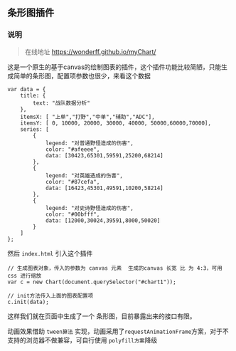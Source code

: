 ## 条形图插件

### 说明

> 在线地址 <https://wonderff.github.io/myChart/>

这是一个原生的基于canvas的绘制图表的插件，这个插件功能比较简陋，只能生成简单的条形图，配置项参数也很少，来看这个数据

	var data = {
		title: {
			text: "战队数据分析"
		},
		itemsX: [ "上单","打野","中单","辅助","ADC"],
		itemsY: [ 0, 10000, 20000, 30000, 40000, 50000,60000,70000],
		series: [
			{
				legend: "对普通野怪造成的伤害",
				color: "#afeeee",
				data: [30423,65301,59591,25200,68214]
			},
			{
				legend: "对英雄造成的伤害",
				color: "#87cefa",
				data: [16423,45301,49591,10200,58214]
			},
			{
				legend: "对史诗野怪造成的伤害",
				color: "#00bfff",
				data: [12000,30024,39591,8000,50020]
			}
		]
	};
		
然后 `index.html` 引入这个插件
	
	// 生成图表对象，传入的参数为 canvas 元素  生成的canvas 长宽 比 为 4:3，可用 css 进行缩放
	var c = new Chart(document.querySelector("#chart1"));
	
	// init方法传入上面的图表配置项
	c.init(data);
	
这样我们就在页面中生成了一个 条形图，目前暴露出来的接口有限。

动画效果借助 `tween算法` 实现，动画采用了`requestAnimationFrame`方案，对于不支持的浏览器不做兼容，可自行使用 `polyfill方案`降级



